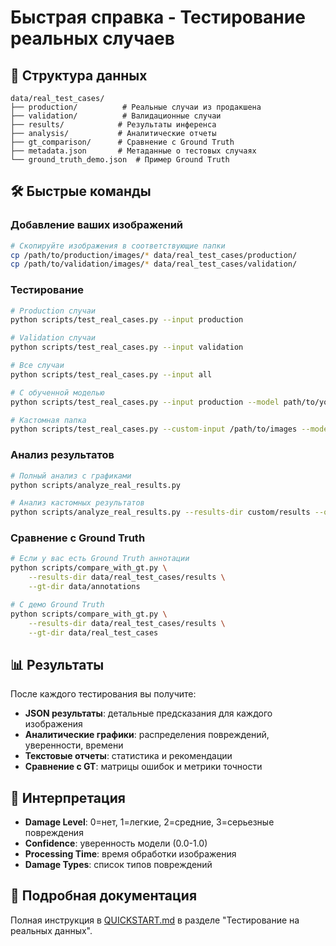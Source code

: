 # Быстрая справка - Тестирование реальных случаев

## 🚗 Структура данных

```
data/real_test_cases/
├── production/          # Реальные случаи из продакшена
├── validation/          # Валидационные случаи  
├── results/            # Результаты инференса
├── analysis/           # Аналитические отчеты
├── gt_comparison/      # Сравнение с Ground Truth
├── metadata.json       # Метаданные о тестовых случаях
└── ground_truth_demo.json  # Пример Ground Truth
```

## 🛠 Быстрые команды

### Добавление ваших изображений
```bash
# Скопируйте изображения в соответствующие папки
cp /path/to/production/images/* data/real_test_cases/production/
cp /path/to/validation/images/* data/real_test_cases/validation/
```

### Тестирование
```bash
# Production случаи
python scripts/test_real_cases.py --input production

# Validation случаи
python scripts/test_real_cases.py --input validation

# Все случаи
python scripts/test_real_cases.py --input all

# С обученной моделью
python scripts/test_real_cases.py --input production --model path/to/your/model.pt

# Кастомная папка
python scripts/test_real_cases.py --custom-input /path/to/images --model path/to/model.pt
```

### Анализ результатов
```bash
# Полный анализ с графиками
python scripts/analyze_real_results.py

# Анализ кастомных результатов
python scripts/analyze_real_results.py --results-dir custom/results --output-dir custom/analysis
```

### Сравнение с Ground Truth
```bash
# Если у вас есть Ground Truth аннотации
python scripts/compare_with_gt.py \
    --results-dir data/real_test_cases/results \
    --gt-dir data/annotations

# С демо Ground Truth
python scripts/compare_with_gt.py \
    --results-dir data/real_test_cases/results \
    --gt-dir data/real_test_cases
```

## 📊 Результаты

После каждого тестирования вы получите:

- **JSON результаты**: детальные предсказания для каждого изображения
- **Аналитические графики**: распределения повреждений, уверенности, времени
- **Текстовые отчеты**: статистика и рекомендации
- **Сравнение с GT**: матрицы ошибок и метрики точности

## 🎯 Интерпретация

- **Damage Level**: 0=нет, 1=легкие, 2=средние, 3=серьезные повреждения
- **Confidence**: уверенность модели (0.0-1.0)
- **Processing Time**: время обработки изображения
- **Damage Types**: список типов повреждений

## 📖 Подробная документация

Полная инструкция в [QUICKSTART.md](../QUICKSTART.md) в разделе "Тестирование на реальных данных".
